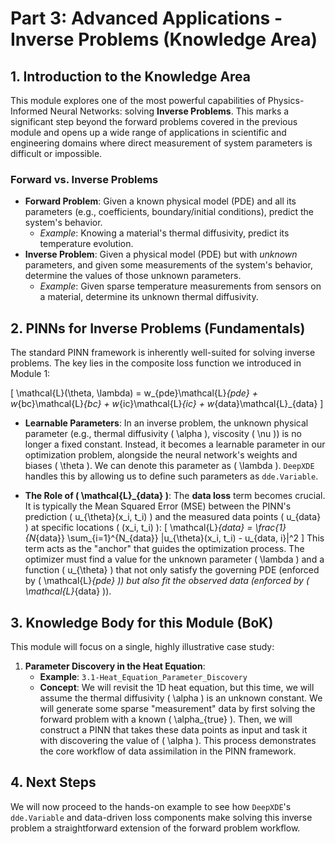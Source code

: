 # Part 3: Advanced Applications - Inverse Problems (Knowledge Area)

## 1. Introduction to the Knowledge Area

This module explores one of the most powerful capabilities of Physics-Informed Neural Networks: solving **Inverse Problems**. This marks a significant step beyond the forward problems covered in the previous module and opens up a wide range of applications in scientific and engineering domains where direct measurement of system parameters is difficult or impossible.

### Forward vs. Inverse Problems

-   **Forward Problem**: Given a known physical model (PDE) and all its parameters (e.g., coefficients, boundary/initial conditions), predict the system's behavior.
    -   *Example*: Knowing a material's thermal diffusivity, predict its temperature evolution.
-   **Inverse Problem**: Given a physical model (PDE) but with *unknown* parameters, and given some measurements of the system's behavior, determine the values of those unknown parameters.
    -   *Example*: Given sparse temperature measurements from sensors on a material, determine its unknown thermal diffusivity.

## 2. PINNs for Inverse Problems (Fundamentals)

The standard PINN framework is inherently well-suited for solving inverse problems. The key lies in the composite loss function we introduced in Module 1:

\[
\mathcal{L}(\theta, \lambda) = w_{pde}\mathcal{L}_{pde} + w_{bc}\mathcal{L}_{bc} + w_{ic}\mathcal{L}_{ic} + w_{data}\mathcal{L}_{data}
\]

-   **Learnable Parameters**: In an inverse problem, the unknown physical parameter (e.g., thermal diffusivity \( \alpha \), viscosity \( \nu \)) is no longer a fixed constant. Instead, it becomes a learnable parameter in our optimization problem, alongside the neural network's weights and biases \( \theta \). We can denote this parameter as \( \lambda \). `DeepXDE` handles this by allowing us to define such parameters as `dde.Variable`.

-   **The Role of \( \mathcal{L}_{data} \)**: The **data loss** term becomes crucial. It is typically the Mean Squared Error (MSE) between the PINN's prediction \( u_{\theta}(x_i, t_i) \) and the measured data points \( u_{data} \) at specific locations \( (x_i, t_i) \):
    \[
    \mathcal{L}_{data} = \frac{1}{N_{data}} \sum_{i=1}^{N_{data}} |u_{\theta}(x_i, t_i) - u_{data, i}|^2
    \]
    This term acts as the "anchor" that guides the optimization process. The optimizer must find a value for the unknown parameter \( \lambda \) and a function \( u_{\theta} \) that not only satisfy the governing PDE (enforced by \( \mathcal{L}_{pde} \)) but also fit the observed data (enforced by \( \mathcal{L}_{data} \)).

## 3. Knowledge Body for this Module (BoK)

This module will focus on a single, highly illustrative case study:

1.  **Parameter Discovery in the Heat Equation**:
    -   **Example**: `3.1-Heat_Equation_Parameter_Discovery`
    -   **Concept**: We will revisit the 1D heat equation, but this time, we will assume the thermal diffusivity \( \alpha \) is an unknown constant. We will generate some sparse "measurement" data by first solving the forward problem with a known \( \alpha_{true} \). Then, we will construct a PINN that takes these data points as input and task it with discovering the value of \( \alpha \). This process demonstrates the core workflow of data assimilation in the PINN framework.

## 4. Next Steps

We will now proceed to the hands-on example to see how `DeepXDE`'s `dde.Variable` and data-driven loss components make solving this inverse problem a straightforward extension of the forward problem workflow.
